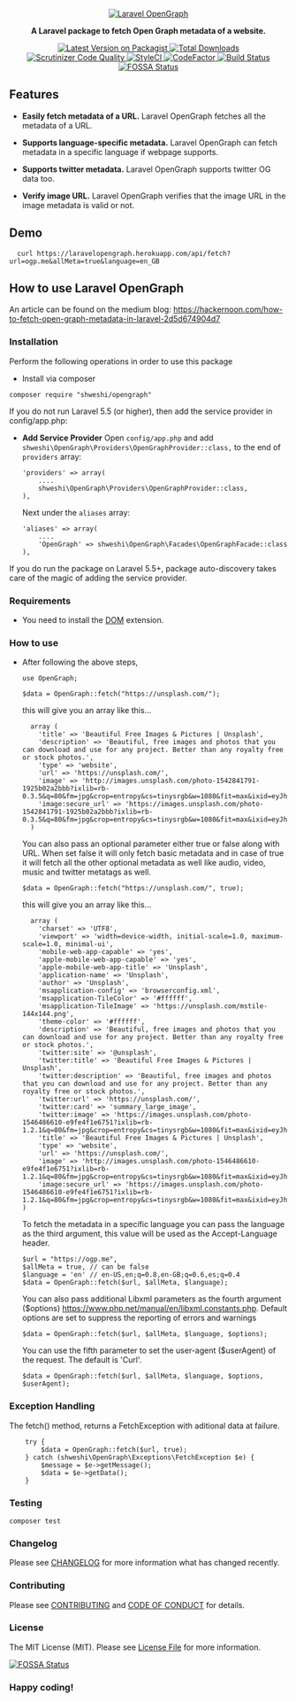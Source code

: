 <p align="center">
  <a href="https://shweshi.github.io/OpenGraph/">
    <img alt="Laravel OpenGraph" src="https://user-images.githubusercontent.com/35127382/56821996-695df500-686d-11e9-9c59-c70d0c78c80e.png" />
  </a>
</p>

<p align="center">
  <strong>A Laravel package to fetch Open Graph metadata of a website.</strong>
</p>

<p align="center">
  <a href="https://packagist.org/packages/shweshi/OpenGraph">
    <img src="https://img.shields.io/packagist/v/shweshi/OpenGraph.svg?style=flat-square" alt="Latest Version on Packagist">
  </a>

  <a href="https://packagist.org/packages/shweshi/OpenGraph">
    <img src="https://img.shields.io/packagist/dt/shweshi/OpenGraph.svg?style=flat-square" alt="Total Downloads">
  </a>

   <a href="https://scrutinizer-ci.com/g/shweshi/OpenGraph/?branch=master">
      <img src="https://scrutinizer-ci.com/g/shweshi/OpenGraph/badges/quality-score.png?b=master" alt="Scrutinizer Code Quality">
  </a>

  <a href="https://styleci.io/repos/116995669">
      <img src="https://styleci.io/repos/116995669/shield?branch=master" alt="StyleCI">
  </a>

  <a href="https://www.codefactor.io/repository/github/shweshi/opengraph">
    <img src="https://www.codefactor.io/repository/github/shweshi/opengraph/badge" alt="CodeFactor" />
  </a>

  <a href="https://scrutinizer-ci.com/g/shweshi/OpenGraph/build-status/master">
    <img src="https://scrutinizer-ci.com/g/shweshi/OpenGraph/badges/build.png?b=master" alt="Build Status">
  </a>

  <a href="https://app.fossa.io/projects/git%2Bgithub.com%2Fshweshi%2FOpenGraph?ref=badge_shield">
    <img src="https://app.fossa.io/api/projects/git%2Bgithub.com%2Fshweshi%2FOpenGraph.svg?type=shield" alt="FOSSA Status">
  </a>
</p>

## Features

- **Easily fetch metadata of a URL.** Laravel OpenGraph fetches all the metadata of a URL.

- **Supports language-specific metadata.** Laravel OpenGraph can fetch metadata in a specific language if webpage supports.

- **Supports twitter metadata.** Laravel OpenGraph supports twitter OG data too.

- **Verify image URL.** Laravel OpenGraph verifies that the image URL in the image metadata is valid or not.

## Demo

```
  curl https://laravelopengraph.herokuapp.com/api/fetch?url=ogp.me&allMeta=true&language=en_GB
```

## How to use Laravel OpenGraph

An article can be found on the medium blog: https://hackernoon.com/how-to-fetch-open-graph-metadata-in-laravel-2d5d674904d7

### Installation

Perform the following operations in order to use this package

- Install via composer

```
composer require "shweshi/opengraph"
```

If you do not run Laravel 5.5 (or higher), then add the service provider in config/app.php:

- **Add Service Provider**
  Open `config/app.php` and add `shweshi\OpenGraph\Providers\OpenGraphProvider::class,` to the end of `providers` array:

  ```
  'providers' => array(
      ....
      shweshi\OpenGraph\Providers\OpenGraphProvider::class,
  ),
  ```

  Next under the `aliases` array:

  ```
  'aliases' => array(
      ....
      'OpenGraph' => shweshi\OpenGraph\Facades\OpenGraphFacade::class
  ),
  ```

If you do run the package on Laravel 5.5+, package auto-discovery takes care of the magic of adding the service provider.

### Requirements

- You need to install the [DOM](http://www.php.net/en/dom) extension.

### How to use

- After following the above steps,

  ```
  use OpenGraph;

  $data = OpenGraph::fetch("https://unsplash.com/");
  ```

  this will give you an array like this...

  ```
    array (
      'title' => 'Beautiful Free Images & Pictures | Unsplash',
      'description' => 'Beautiful, free images and photos that you can download and use for any project. Better than any royalty free or stock photos.',
      'type' => 'website',
      'url' => 'https://unsplash.com/',
      'image' => 'http://images.unsplash.com/photo-1542841791-1925b02a2bbb?ixlib=rb-0.3.5&q=80&fm=jpg&crop=entropy&cs=tinysrgb&w=1080&fit=max&ixid=eyJhcHBfaWQiOjEyMDd9&s=aceabe8a2fd1a273da24e68c21768de0',
      'image:secure_url' => 'https://images.unsplash.com/photo-1542841791-1925b02a2bbb?ixlib=rb-0.3.5&q=80&fm=jpg&crop=entropy&cs=tinysrgb&w=1080&fit=max&ixid=eyJhcHBfaWQiOjEyMDd9&s=aceabe8a2fd1a273da24e68c21768de0',
    )
  ```

  You can also pass an optional parameter either true or false along with URL. When set false it will only fetch basic metadata and in case of true it will fetch all the other optional metadata as well like audio, video, music and twitter metatags as well.

  ```
  $data = OpenGraph::fetch("https://unsplash.com/", true);
  ```

  this will give you an array like this...

  ```
    array (
      'charset' => 'UTF8',
      'viewport' => 'width=device-width, initial-scale=1.0, maximum-scale=1.0, minimal-ui',
      'mobile-web-app-capable' => 'yes',
      'apple-mobile-web-app-capable' => 'yes',
      'apple-mobile-web-app-title' => 'Unsplash',
      'application-name' => 'Unsplash',
      'author' => 'Unsplash',
      'msapplication-config' => 'browserconfig.xml',
      'msapplication-TileColor' => '#ffffff',
      'msapplication-TileImage' => 'https://unsplash.com/mstile-144x144.png',
      'theme-color' => '#ffffff',
      'description' => 'Beautiful, free images and photos that you can download and use for any project. Better than any royalty free or stock photos.',
      'twitter:site' => '@unsplash',
      'twitter:title' => 'Beautiful Free Images & Pictures | Unsplash',
      'twitter:description' => 'Beautiful, free images and photos that you can download and use for any project. Better than any royalty free or stock photos.',
      'twitter:url' => 'https://unsplash.com/',
      'twitter:card' => 'summary_large_image',
      'twitter:image' => 'https://images.unsplash.com/photo-1546486610-e9fe4f1e6751?ixlib=rb-1.2.1&q=80&fm=jpg&crop=entropy&cs=tinysrgb&w=1080&fit=max&ixid=eyJhcHBfaWQiOjEyMDd9',
      'title' => 'Beautiful Free Images & Pictures | Unsplash',
      'type' => 'website',
      'url' => 'https://unsplash.com/',
      'image' => 'http://images.unsplash.com/photo-1546486610-e9fe4f1e6751?ixlib=rb-1.2.1&q=80&fm=jpg&crop=entropy&cs=tinysrgb&w=1080&fit=max&ixid=eyJhcHBfaWQiOjEyMDd9',
      'image:secure_url' => 'https://images.unsplash.com/photo-1546486610-e9fe4f1e6751?ixlib=rb-1.2.1&q=80&fm=jpg&crop=entropy&cs=tinysrgb&w=1080&fit=max&ixid=eyJhcHBfaWQiOjEyMDd9',
  )
  ```

  To fetch the metadata in a specific language you can pass the language as the third argument, this value will be used as the Accept-Language header.

  ```
  $url = "https://ogp.me",
  $allMeta = true, // can be false
  $language = 'en' // en-US,en;q=0.8,en-GB;q=0.6,es;q=0.4
  $data = OpenGraph::fetch($url, $allMeta, $language);
  ```
  You can also pass additional Libxml parameters as the fourth argument ($options)  https://www.php.net/manual/en/libxml.constants.php. Default options are set to suppress the reporting of errors and warnings 
  ```
  $data = OpenGraph::fetch($url, $allMeta, $language, $options);  
  ```
  You can use the fifth parameter to set the user-agent ($userAgent) of the request. The default is 'Curl'.
  ```
  $data = OpenGraph::fetch($url, $allMeta, $language, $options, $userAgent);  
  ```
  
### Exception Handling

The fetch() method, returns a FetchException with aditional data at failure.

  ```
      try {
          $data = OpenGraph::fetch($url, true);
      } catch (shweshi\OpenGraph\Exceptions\FetchException $e) {
          $message = $e->getMessage();
          $data = $e->getData();
      }
  ```

### Testing

    composer test

### Changelog

Please see [CHANGELOG](CHANGELOG.md) for more information what has changed recently.

### Contributing

Please see [CONTRIBUTING](CONTRIBUTING.md) and [CODE OF CONDUCT](CODE_OF_CONDUCT.md) for details.

### License

The MIT License (MIT). Please see [License File](LICENSE) for more information.

[![FOSSA Status](https://app.fossa.io/api/projects/git%2Bgithub.com%2Fshweshi%2FOpenGraph.svg?type=large)](https://app.fossa.io/projects/git%2Bgithub.com%2Fshweshi%2FOpenGraph?ref=badge_large)

### Happy coding!
